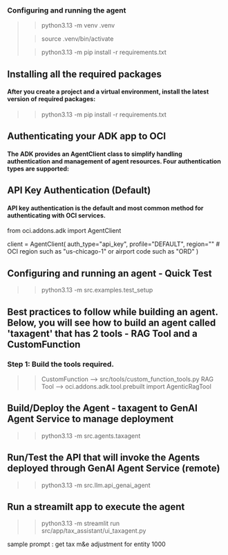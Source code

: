 ### Configuring and running the agent
>> python3.13 -m venv .venv
> 
>> source .venv/bin/activate
> 
>> python3.13 -m pip install -r requirements.txt

## Installing all the required packages
#### After you create a project and a virtual environment, install the latest version of required packages:

>> python3.13 -m pip install -r requirements.txt

## Authenticating your ADK app to OCI
#### The ADK provides an AgentClient class to simplify handling authentication and management of agent resources. Four authentication types are supported:

## API Key Authentication (Default)
#### API key authentication is the default and most common method for authenticating with OCI services.

from oci.addons.adk import AgentClient

client = AgentClient(
    auth_type="api_key",
    profile="DEFAULT",
    region="<your-region>"  # OCI region such as "us-chicago-1" or airport code such as "ORD"
)

## Configuring and running an agent - Quick Test

>> python3.13 -m src.examples.test_setup  

## Best practices to follow while building an agent. Below, you will see how to build an agent called 'taxagent' that has 2 tools - RAG Tool and a CustomFunction

### Step 1: Build the tools required.

>> CustomFunction --> src/tools/custom_function_tools.py
>> RAG Tool --> oci.addons.adk.tool.prebuilt import AgenticRagTool

## Build/Deploy the Agent - taxagent to GenAI Agent Service to manage deployment

>> python3.13 -m src.agents.taxagent

## Run/Test the API that will invoke the Agents deployed through GenAI Agent Service (remote)

>>  python3.13 -m src.llm.api_genai_agent 

## Run a streamilt app to execute the agent

>> python3.13 -m streamlit run src/app/tax_assistant/ui_taxagent.py

sample prompt : get tax m&e adjustment for entity 1000


